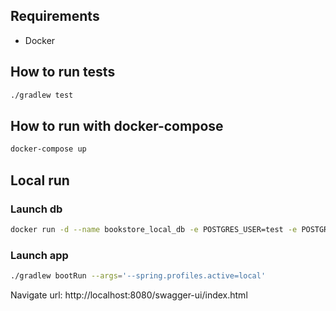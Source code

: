 ## Requirements
* Docker

## How to run tests
```bash
./gradlew test
```

## How to run with docker-compose
```bash
docker-compose up
```

## Local run

### Launch db
```bash
docker run -d --name bookstore_local_db -e POSTGRES_USER=test -e POSTGRES_PASSWORD=test -e POSTGRES_DB=bookstore -p 5432:5432 postgres:17.4-alpine
```

### Launch app
```bash
./gradlew bootRun --args='--spring.profiles.active=local'
```
Navigate url: http://localhost:8080/swagger-ui/index.html
